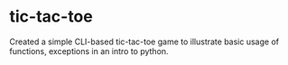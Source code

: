# tic-tac-toe

Created a simple CLI-based tic-tac-toe game to illustrate basic usage of functions, exceptions in an intro to python.
